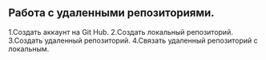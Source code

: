 ## Работа с удаленными репозиториями.
1.Создать аккаунт на Git Hub.
2.Создать локальный репозиторий.
3.Создать удаленный репозиторий.
4.Связать удаленный репозиторий с локальным.